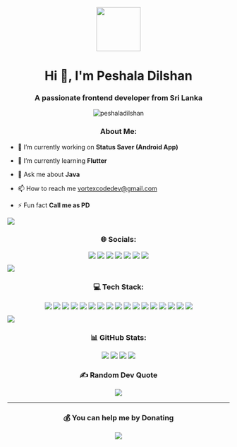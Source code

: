 <p align="center" ><img  src = "https://github.com/7oSkaaa/7oSkaaa/blob/main/Images/about_me.gif?raw=true" width = 100px></p>
<h1 align="center">Hi 👋, I'm Peshala Dilshan</h1>
<h3 align="center">A passionate frontend developer from Sri Lanka</h3>

<p align="center"> <img src="https://komarev.com/ghpvc/?username=peshaladilshan&label=Profile%20views&color=0e75b6&style=flat" alt="peshaladilshan" /> </p>

<h3 align="center">About Me:</h3>

<p align="center">

- 🔭 I’m currently working on <b>Status Saver (Android App)</b>

- 🌱 I’m currently learning <b>Flutter</b>

- 💬 Ask me about <b>Java</b>

- 📫 How to reach me vortexcodedev@gmail.com

- ⚡ Fun fact <b>Call me as PD</b>

</p>

<img src="https://user-images.githubusercontent.com/73097560/115834477-dbab4500-a447-11eb-908a-139a6edaec5c.gif">

<h3 align="center">🌐 Socials:</h3>

<p align="center" >
<a href="https://discord.gg/FDtgkJNm"><img src="https://img.shields.io/badge/Discord-%237289DA.svg?logo=discord&logoColor=white" align="center"></a>
<a href="https://facebook.com/peshaladilshan1"><img src="https://img.shields.io/badge/Facebook-%231877F2.svg?logo=Facebook&logoColor=white" align="center"></a>
<a href="https://instagram.com/Peshala_Dilshan"><img src="https://img.shields.io/badge/Instagram-%23E4405F.svg?logo=Instagram&logoColor=white" align="center"></a>
<a href="https://linkedin.com/in/Peshala_Dilshan"><img src="https://img.shields.io/badge/LinkedIn-%230077B5.svg?logo=linkedin&logoColor=white" align="center"></a>
<a href="https://stackoverflow.com/users/Peshala_Dilshan"><img src="https://img.shields.io/badge/-Stackoverflow-FE7A16?logo=stack-overflow&logoColor=white" align="center"></a>
<a href="https://x.com/PeshalaDilshan"><img src="https://img.shields.io/badge/X-black.svg?logo=X&logoColor=white" align="center"></a>
<a href="https://codepen.io/PeshalaDilshan"><img src="https://img.shields.io/badge/Codepen-000000?style=for-the-badge&logo=codepen&logoColor=white" align="center"></a>
</p>

<img src="https://user-images.githubusercontent.com/73097560/115834477-dbab4500-a447-11eb-908a-139a6edaec5c.gif">

<h3 align="center">💻 Tech Stack:</h3>

<p align="center" >
<img src="https://img.shields.io/badge/javascript-%23323330.svg?style=for-the-badge&logo=javascript&logoColor=%23F7DF1E" align="center">
<img src="https://img.shields.io/badge/html5-%23E34F26.svg?style=for-the-badge&logo=html5&logoColor=white" align="center">
<img src="https://img.shields.io/badge/css3-%231572B6.svg?style=for-the-badge&logo=css3&logoColor=white" align="center">
<img src="https://img.shields.io/badge/php-%23777BB4.svg?style=for-the-badge&logo=php&logoColor=white" align="center">
<img src="https://img.shields.io/badge/java-%23ED8B00.svg?style=for-the-badge&logo=openjdk&logoColor=white" align="center">
<img src="https://img.shields.io/badge/kotlin-%237F52FF.svg?style=for-the-badge&logo=kotlin&logoColor=white" align="center">
<img src="https://img.shields.io/badge/python-3670A0?style=for-the-badge&logo=python&logoColor=ffdd54" align="center">
<img src="https://img.shields.io/badge/firebase-%23039BE5.svg?style=for-the-badge&logo=firebase" align="center">
<img src="https://img.shields.io/badge/GoogleCloud-%234285F4.svg?style=for-the-badge&logo=google-cloud&logoColor=white" align="center">
<img src="https://img.shields.io/badge/Cloudflare-F38020?style=for-the-badge&logo=Cloudflare&logoColor=white" align="center">
<img src="https://img.shields.io/badge/node.js-6DA55F?style=for-the-badge&logo=node.js&logoColor=white" align="center">
<img src="https://img.shields.io/badge/apache-%23D42029.svg?style=for-the-badge&logo=apache&logoColor=white" align="center">
<img src="https://img.shields.io/badge/firebase-a08021?style=for-the-badge&logo=firebase&logoColor=ffcd34" align="center">
<img src="https://img.shields.io/badge/MongoDB-%234ea94b.svg?style=for-the-badge&logo=mongodb&logoColor=white" align="center">
<img src="https://img.shields.io/badge/mysql-4479A1.svg?style=for-the-badge&logo=mysql&logoColor=white" align="center">
<img src="https://img.shields.io/badge/Adobe%20XD-470137?style=for-the-badge&logo=Adobe%20XD&logoColor=#FF61F6" align="center">
<img src="https://img.shields.io/badge/figma-%23F24E1E.svg?style=for-the-badge&logo=figma&logoColor=white" align="center">
</p>

<img src="https://user-images.githubusercontent.com/73097560/115834477-dbab4500-a447-11eb-908a-139a6edaec5c.gif">

<h3 align="center">📊 GitHub Stats:</h3>

<p align="center" >
<img src="https://github-readme-stats.vercel.app/api?username=PeshalaDilshan&theme=tokyonight&hide_border=true&include_all_commits=false&count_private=false">
<img src="https://github-readme-streak-stats.herokuapp.com/?user=PeshalaDilshan&theme=tokyonight&hide_border=true">
<img src="https://github-readme-stats.vercel.app/api/top-langs/?username=PeshalaDilshan&theme=tokyonight&hide_border=true&include_all_commits=false&count_private=false&layout=compact">

<img src="https://user-images.githubusercontent.com/73097560/115834477-dbab4500-a447-11eb-908a-139a6edaec5c.gif">

<h3 align="center">✍️ Random Dev Quote</h3>

<p align="center" >
<img src="https://quotes-github-readme.vercel.app/api?type=horizontal&theme=radical">
</p>

---

<h3 align="center">💰 You can help me by Donating</h3>

<p align="center" ><a  href="https://buymeacoffee.com/peshaladilshan"><img src="https://img.shields.io/badge/Buy%20Me%20a%20Coffee-ffdd00?style=for-the-badge&logo=buy-me-a-coffee&logoColor=black"></a></p>
  
<!-- Proudly created with GPRM ( https://gprm.itsvg.in ) -->
